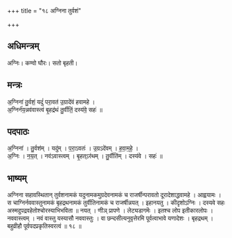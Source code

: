 +++
title = "१८ अग्निना तुर्वशं"

+++
## अधिमन्त्रम्
अग्निः। कण्वो घौरः। सतो बृहती।

## मन्त्रः
अ॒ग्निना॑ तु॒र्वशं॒ यदुं॑ परा॒वत॑ उ॒ग्रादे॑वं हवामहे ।  
अ॒ग्निर्न॑य॒न्नव॑वास्त्वं बृ॒हद्र॑थं तु॒र्वीतिं॒ दस्य॑वे॒ सहः॑ ॥

## पदपाठः
अ॒ग्निना॑ । तु॒र्वश॑म् । यदु॑म् । प॒रा॒ऽवतः॑ । उ॒ग्रऽदे॑वम् । ह॒वा॒म॒हे॒ ।  
अ॒ग्निः । न॒य॒त् । नव॑ऽवास्त्वम् । बृ॒हत्ऽर॑थम् । तु॒र्वीति॑म् । दस्य॑वे । सहः॑ ॥

## भाष्यम्
अग्निना सहावस्थितान् तुर्वशनामकं यदुनामकमुग्रदेवनामकं च राजर्षीन्परावतो दूरादेशाद्धवामहे । आह्वयामः । स चाग्निर्नववास्तुनामकं बृहद्रथनामकं तुर्वीतिनामकं च राजर्षीन्नयत् । इहानयतु । कीदृशोऽग्निः । दस्यवे सहः अस्मदुपद्रवहेतोश्चोरस्याभिभविता ॥ नयत् । णीञ् प्रापणे । लेट्यडागमॆः । इतश्च लोप इतीकारलोपः । नववास्त्वम् । नवं वास्तु यस्यासौ नववास्तुः । वा छन्दसीत्यनुवृत्तेरमि पूर्वत्वाभावे यणादेशः । बृहद्रथम् । बहुव्रीहौ पूर्वपदप्रकृतिस्वरत्वं ॥ १८ ॥